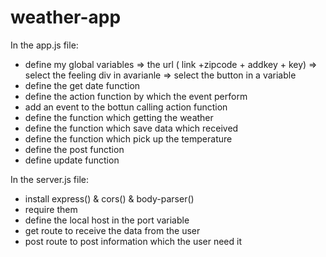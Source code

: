 # weather-app
In the app.js file:
  - define my global variables
      => the url ( link +zipcode + addkey + key)
      => select the feeling div in avarianle
      => select the button  in a variable
  - define the get date function
  - define the action function by which the event perform
  - add an event to the bottun calling action function
  - define the function which getting the weather
  - define the function which save data which received
  - define the function which pick up the temperature
  - define the post function
  - define update function

In the server.js file:
  - install express() & cors() & body-parser() 
  - require them
  - define the local host in the port variable
  - get route to receive the data from the user
  - post route to post information which the user need it
